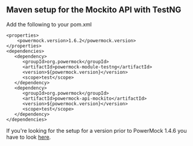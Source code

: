 ## Maven setup for the Mockito API with TestNG ##
Add the following to your pom.xml

```
<properties>
    <powermock.version>1.6.2</powermock.version>
</properties>
<dependencies>
   <dependency>
      <groupId>org.powermock</groupId>
      <artifactId>powermock-module-testng</artifactId>
      <version>${powermock.version}</version>
      <scope>test</scope>
   </dependency>
   <dependency>
      <groupId>org.powermock</groupId>
      <artifactId>powermock-api-mockito</artifactId>
      <version>${powermock.version}</version>
      <scope>test</scope>
   </dependency>  
</dependencies>
```

If you're looking for the setup for a version prior to PowerMock 1.4.6 you have to look [here](Mockito_testng_maven_legacy.md).